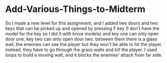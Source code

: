 # Add-Various-Things-to-Midterm

So I made a new level for this assignment, and I added two doors and two keys that can be picked up and opened by pressing F key (I don't have the model for the key so I did it with knive models) and key one can only open door one, key two can only open door two. between them there is a glass wall, the enemies can see the player but they won't be able to hit the player. instead, they have to go through the grass walls and kill the player. I used loops to build a moving wall, and it blocks the enemies' attack from far side. 
